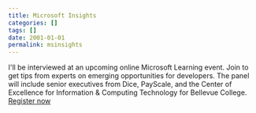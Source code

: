 ```yaml
---
title: Microsoft Insights
categories: []
tags: []
date: 2001-01-01
permalink: msinsights
---
```


I&#39;ll be interviewed at an upcoming online Microsoft Learning event. Join to get tips from experts on emerging opportunities for developers. The panel will include senior executives from Dice, PayScale, and the Center of Excellence for Information &amp; Computing Technology for Bellevue College. [Register now](http://borntolearn.mslearn.net/CCD/default.aspx?WT.mc_id=MSLCD2013_NEWS)
<!-- xmore -->
